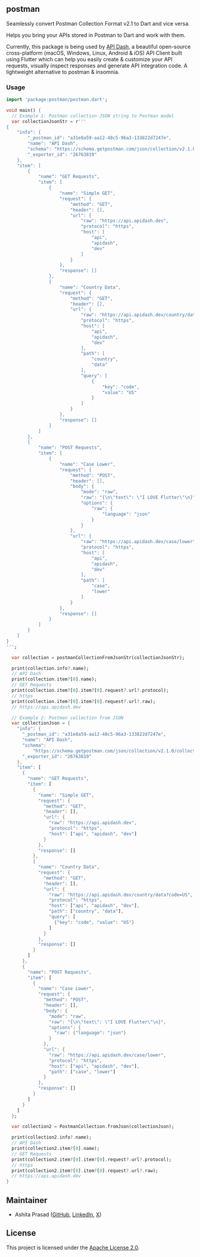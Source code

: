 ## postman

Seamlessly convert Postman Collection Format v2.1 to Dart and vice versa.

Helps you bring your APIs stored in Postman to Dart and work with them.

Currently, this package is being used by [API Dash](https://github.com/foss42/apidash), a beautiful open-source cross-platform (macOS, Windows, Linux, Android & iOS) API Client built using Flutter which can help you easily create & customize your API requests, visually inspect responses and generate API integration code. A lightweight alternative to postman & insomnia.

### Usage

```dart
import 'package:postman/postman.dart';

void main() {
  // Example 1: Postman collection JSON string to Postman model
  var collectionJsonStr = r'''
{
	"info": {
		"_postman_id": "a31e8a59-aa12-48c5-96a3-133822d7247e",
		"name": "API Dash",
		"schema": "https://schema.getpostman.com/json/collection/v2.1.0/collection.json",
		"_exporter_id": "26763819"
	},
	"item": [
		{
			"name": "GET Requests",
			"item": [
				{
					"name": "Simple GET",
					"request": {
						"method": "GET",
						"header": [],
						"url": {
							"raw": "https://api.apidash.dev",
							"protocol": "https",
							"host": [
								"api",
								"apidash",
								"dev"
							]
						}
					},
					"response": []
				},
				{
					"name": "Country Data",
					"request": {
						"method": "GET",
						"header": [],
						"url": {
							"raw": "https://api.apidash.dev/country/data?code=US",
							"protocol": "https",
							"host": [
								"api",
								"apidash",
								"dev"
							],
							"path": [
								"country",
								"data"
							],
							"query": [
								{
									"key": "code",
									"value": "US"
								}
							]
						}
					},
					"response": []
				}
			]
		},
		{
			"name": "POST Requests",
			"item": [
				{
					"name": "Case Lower",
					"request": {
						"method": "POST",
						"header": [],
						"body": {
							"mode": "raw",
							"raw": "{\n\"text\": \"I LOVE Flutter\"\n}",
							"options": {
								"raw": {
									"language": "json"
								}
							}
						},
						"url": {
							"raw": "https://api.apidash.dev/case/lower",
							"protocol": "https",
							"host": [
								"api",
								"apidash",
								"dev"
							],
							"path": [
								"case",
								"lower"
							]
						}
					},
					"response": []
				}
			]
		}
	]
}
''';

  var collection = postmanCollectionFromJsonStr(collectionJsonStr);

  print(collection.info?.name);
  // API Dash
  print(collection.item?[0].name);
  // GET Requests
  print(collection.item?[0].item?[0].request?.url?.protocol);
  // https
  print(collection.item?[0].item?[0].request?.url?.raw);
  // https://api.apidash.dev

  // Example 2: Postman collection from JSON
  var collectionJson = {
    "info": {
      "_postman_id": "a31e8a59-aa12-48c5-96a3-133822d7247e",
      "name": "API Dash",
      "schema":
          "https://schema.getpostman.com/json/collection/v2.1.0/collection.json",
      "_exporter_id": "26763819"
    },
    "item": [
      {
        "name": "GET Requests",
        "item": [
          {
            "name": "Simple GET",
            "request": {
              "method": "GET",
              "header": [],
              "url": {
                "raw": "https://api.apidash.dev",
                "protocol": "https",
                "host": ["api", "apidash", "dev"]
              }
            },
            "response": []
          },
          {
            "name": "Country Data",
            "request": {
              "method": "GET",
              "header": [],
              "url": {
                "raw": "https://api.apidash.dev/country/data?code=US",
                "protocol": "https",
                "host": ["api", "apidash", "dev"],
                "path": ["country", "data"],
                "query": [
                  {"key": "code", "value": "US"}
                ]
              }
            },
            "response": []
          }
        ]
      },
      {
        "name": "POST Requests",
        "item": [
          {
            "name": "Case Lower",
            "request": {
              "method": "POST",
              "header": [],
              "body": {
                "mode": "raw",
                "raw": "{\n\"text\": \"I LOVE Flutter\"\n}",
                "options": {
                  "raw": {"language": "json"}
                }
              },
              "url": {
                "raw": "https://api.apidash.dev/case/lower",
                "protocol": "https",
                "host": ["api", "apidash", "dev"],
                "path": ["case", "lower"]
              }
            },
            "response": []
          }
        ]
      }
    ]
  };

  var collection2 = PostmanCollection.fromJson(collectionJson);

  print(collection2.info?.name);
  // API Dash
  print(collection2.item?[0].name);
  // GET Requests
  print(collection2.item?[0].item?[0].request?.url?.protocol);
  // https
  print(collection2.item?[0].item?[0].request?.url?.raw);
  // https://api.apidash.dev
}
```

## Maintainer

- Ashita Prasad ([GitHub](https://github.com/ashitaprasad), [LinkedIn](https://www.linkedin.com/in/ashitaprasad/), [X](https://x.com/ashitaprasad))

## License

This project is licensed under the [Apache License 2.0](https://github.com/foss42/apidash/blob/main/packages/postman/LICENSE).
